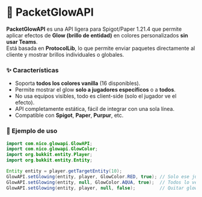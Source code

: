 # 🌈 PacketGlowAPI

**PacketGlowAPI** es una API ligera para Spigot/Paper 1.21.4 que permite aplicar efectos de **Glow (brillo de entidad)** en colores personalizados **sin usar Teams**.  
Está basada en **ProtocolLib**, lo que permite enviar paquetes directamente al cliente y mostrar brillos individuales o globales.

### ✨ Características
- Soporta **todos los colores vanilla** (16 disponibles).
- Permite mostrar el glow **solo a jugadores específicos** o a **todos**.
- No usa equipos visibles, todo es client-side (solo el jugador ve el efecto).
- API completamente estática, fácil de integrar con una sola línea.
- Compatible con **Spigot**, **Paper**, **Purpur**, etc.

### 🧱 Ejemplo de uso
```java
import com.nico.glowapi.GlowAPI;
import com.nico.glowapi.GlowColor;
import org.bukkit.entity.Player;
import org.bukkit.entity.Entity;

Entity entity = player.getTargetEntity(10);
GlowAPI.setGlowing(entity, player, GlowColor.RED, true); // Solo ese jugador lo ve en rojo
GlowAPI.setGlowing(entity, null, GlowColor.AQUA, true);  // Todos lo ven en aqua
GlowAPI.setGlowing(entity, player, null, false);         // Quitar glow para ese jugador
